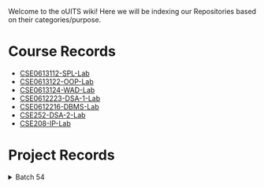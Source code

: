 Welcome to the oUITS wiki! Here we will be indexing our Repositories based on their categories/purpose.

# Course Records
- [CSE0613112-SPL-Lab](https://github.com/oU1TS/CSE0613112-SPL-Lab)
- [CSE0613122-OOP-Lab](https://github.com/oU1TS/CSE0613122-OOP-Lab)
- [CSE0613124-WAD-Lab](https://github.com/oU1TS/CSE0613124-WAD-Lab)
- [CSE0612223-DSA-1-Lab](https://github.com/oU1TS/CSE0612223-DSA-1-Lab)
- [CSE0612216-DBMS-Lab](https://github.com/oU1TS/CSE0612216-DBMS-Lab)
- [CSE252-DSA-2-Lab](https://github.com/oU1TS/CSE252-DSA-2-Lab)
- [CSE208-IP-Lab](https://github.com/oU1TS/CSE208-IP-Lab)

# Project Records

<details>
  <summary>Batch 54</summary>

  <details>
    <summary>0432320005101064</summary>

    <details>
      <summary>
        CSE208-IP-Lab: 
        <a href="https://github.com/shoytanbaba99/The-Begging-From-The-Beginning">Project</a> + 
        <a href="https://github.com/cristal-node/The-Begging-From-The-Beginning">Mod</a> →
        <a href="https://begging.cristal-node.workers.dev/welcome.html">Website</a>
      </summary>

      &nbsp;

    </details>

  </details>

</details>